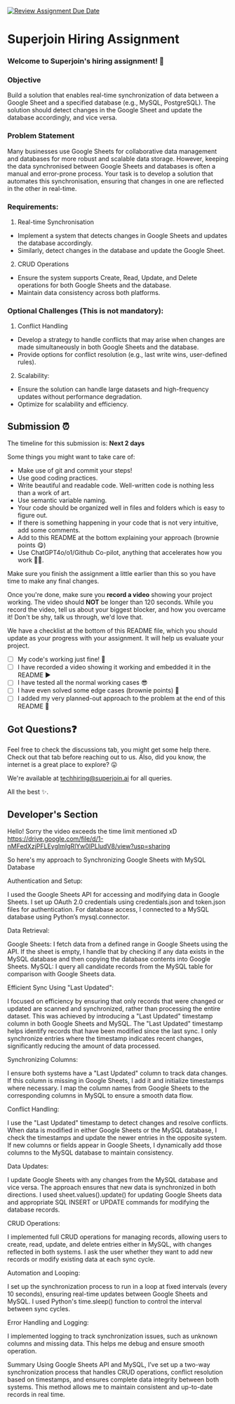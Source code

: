 [![Review Assignment Due Date](https://classroom.github.com/assets/deadline-readme-button-22041afd0340ce965d47ae6ef1cefeee28c7c493a6346c4f15d667ab976d596c.svg)](https://classroom.github.com/a/AHFn7Vbn)
# Superjoin Hiring Assignment

### Welcome to Superjoin's hiring assignment! 🚀

### Objective
Build a solution that enables real-time synchronization of data between a Google Sheet and a specified database (e.g., MySQL, PostgreSQL). The solution should detect changes in the Google Sheet and update the database accordingly, and vice versa.

### Problem Statement
Many businesses use Google Sheets for collaborative data management and databases for more robust and scalable data storage. However, keeping the data synchronised between Google Sheets and databases is often a manual and error-prone process. Your task is to develop a solution that automates this synchronisation, ensuring that changes in one are reflected in the other in real-time.

### Requirements:
1. Real-time Synchronisation
  - Implement a system that detects changes in Google Sheets and updates the database accordingly.
   - Similarly, detect changes in the database and update the Google Sheet.
  2.	CRUD Operations
   - Ensure the system supports Create, Read, Update, and Delete operations for both Google Sheets and the database.
   - Maintain data consistency across both platforms.
   
### Optional Challenges (This is not mandatory):
1. Conflict Handling
- Develop a strategy to handle conflicts that may arise when changes are made simultaneously in both Google Sheets and the database.
- Provide options for conflict resolution (e.g., last write wins, user-defined rules).
    
2. Scalability: 	
- Ensure the solution can handle large datasets and high-frequency updates without performance degradation.
- Optimize for scalability and efficiency.

## Submission ⏰
The timeline for this submission is: **Next 2 days**

Some things you might want to take care of:
- Make use of git and commit your steps!
- Use good coding practices.
- Write beautiful and readable code. Well-written code is nothing less than a work of art.
- Use semantic variable naming.
- Your code should be organized well in files and folders which is easy to figure out.
- If there is something happening in your code that is not very intuitive, add some comments.
- Add to this README at the bottom explaining your approach (brownie points 😋)
- Use ChatGPT4o/o1/Github Co-pilot, anything that accelerates how you work 💪🏽. 

Make sure you finish the assignment a little earlier than this so you have time to make any final changes.

Once you're done, make sure you **record a video** showing your project working. The video should **NOT** be longer than 120 seconds. While you record the video, tell us about your biggest blocker, and how you overcame it! Don't be shy, talk us through, we'd love that.

We have a checklist at the bottom of this README file, which you should update as your progress with your assignment. It will help us evaluate your project.

- [ ] My code's working just fine! 🥳
- [ ] I have recorded a video showing it working and embedded it in the README ▶️
- [ ] I have tested all the normal working cases 😎
- [ ] I have even solved some edge cases (brownie points) 💪
- [ ] I added my very planned-out approach to the problem at the end of this README 📜

## Got Questions❓
Feel free to check the discussions tab, you might get some help there. Check out that tab before reaching out to us. Also, did you know, the internet is a great place to explore? 😛

We're available at techhiring@superjoin.ai for all queries. 

All the best ✨.

## Developer's Section
Hello!
Sorry the video exceeds the time limit mentioned xD
https://drive.google.com/file/d/1-nMFedXzjPFLEygImIgRlYw0IPLludV8/view?usp=sharing

So here's my approach to Synchronizing Google Sheets with MySQL Database


Authentication and Setup:

I used the Google Sheets API for accessing and modifying data in Google Sheets. I set up OAuth 2.0 credentials using credentials.json and token.json files for authentication.
For database access, I connected to a MySQL database using Python’s mysql.connector.

Data Retrieval:

Google Sheets: I fetch data from a defined range in Google Sheets using the API. If the sheet is empty, I handle that by checking if any data exists in the MySQL database and then copying the database contents into Google Sheets.
MySQL: I query all candidate records from the MySQL table for comparison with Google Sheets data.

Efficient Sync Using "Last Updated":

I focused on efficiency by ensuring that only records that were changed or updated are scanned and synchronized, rather than processing the entire dataset. This was achieved by introducing a "Last Updated" timestamp column in both Google Sheets and MySQL.
The "Last Updated" timestamp helps identify records that have been modified since the last sync. I only synchronize entries where the timestamp indicates recent changes, significantly reducing the amount of data processed.

Synchronizing Columns:

I ensure both systems have a "Last Updated" column to track data changes. If this column is missing in Google Sheets, I add it and initialize timestamps where necessary.
I map the column names from Google Sheets to the corresponding columns in MySQL to ensure a smooth data flow.

Conflict Handling:

I use the "Last Updated" timestamp to detect changes and resolve conflicts. When data is modified in either Google Sheets or the MySQL database, I check the timestamps and update the newer entries in the opposite system.
If new columns or fields appear in Google Sheets, I dynamically add those columns to the MySQL database to maintain consistency.

Data Updates:

I update Google Sheets with any changes from the MySQL database and vice versa. The approach ensures that new data is synchronized in both directions.
I used sheet.values().update() for updating Google Sheets data and appropriate SQL INSERT or UPDATE commands for modifying the database records.

CRUD Operations:

I implemented full CRUD operations for managing records, allowing users to create, read, update, and delete entries either in MySQL, with changes reflected in both systems.
I ask the user whether they want to add new records or modify existing data at each sync cycle.

Automation and Looping:

I set up the synchronization process to run in a loop at fixed intervals (every 10 seconds), ensuring real-time updates between Google Sheets and MySQL.
I used Python's time.sleep() function to control the interval between sync cycles.

Error Handling and Logging:

I implemented logging to track synchronization issues, such as unknown columns and missing data. This helps me debug and ensure smooth operation.

Summary
Using Google Sheets API and MySQL, I’ve set up a two-way synchronization process that handles CRUD operations, conflict resolution based on timestamps, and ensures complete data integrity between both systems. This method allows me to maintain consistent and up-to-date records in real time.